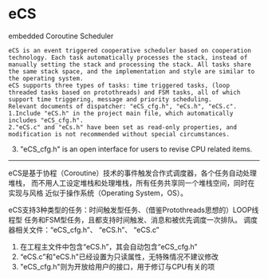# eCS
embedded Coroutine Scheduler

    eCS is an event triggered cooperative scheduler based on cooperation technology. Each task automatically processes the stack, instead of manually setting the stack and processing the stack. All tasks share the same stack space, and the implementation and style are similar to the operating system.
    eCS supports three types of tasks: time triggered tasks, (loop threaded tasks based on protothreads) and FSM tasks, all of which support time triggering, message and priority scheduling. 
    Relevant documents of dispatcher: "eCS_cfg.h", "eCs.h", "eCS.c".
    1.Include "eCS.h" in the project main file, which automatically includes "eCS_cfg.h".
    2."eCS.c" and "eCs.h" have been set as read-only properties, and modification is not recommended without special circumstances.
   3. "eCS_cfg.h" is an open interface for users to revise CPU related items.

------------------------------------------------------------------------------------
  eCS是基于协程（Coroutine）技术的事件触发合作式调度器，各个任务自动处理堆栈，
而不用人工设定堆栈和处理堆栈，所有任务共享同一个堆栈空间，同时在实现与风格
近似于操作系统（Operating System，OS）。

  eCS支持3种类型的任务：时间触发型任务、（借鉴Protothreads思想的）LOOP线程型
任务和FSM型任务，且都支持时间触发、消息和被优先调度一次排队。
  调度器相关文件：“eCS_cfg.h”、 “eCS.h”、 “eCS.c”
  1. 在工程主文件中包含“eCS.h”，其会自动包含“eCS_cfg.h”
  2. “eCS.c”和"eCS.h"已经设置为只读属性，无特殊情况不建议修改
  3. "eCS_cfg.h"则为开放给用户的接口，用于修订与CPU有关的项	
